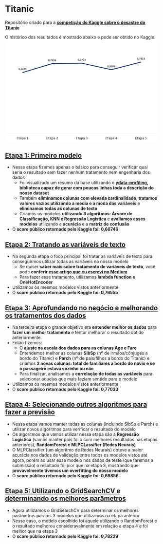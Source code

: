 # Titanic
Repositório criado para a **[competição do Kaggle sobre o desastre do Titanic](https://www.kaggle.com/competitions/titanic/overview)**

O histórico dos resultados é mostrado abaixo e pode ser obtido no Kaggle:
<img src="https://github.com/lucaslealx/Titanic/blob/main/img/img_resultados.png" />

## [Etapa 1: Primeiro modelo](https://github.com/lucaslealx/Titanic/blob/main/Parte1.ipynb)
- Nesse etapa fizemos apenas o básico para conseguir verificar qual seria o resultado sem fazer nenhum tratamento nem engenharia dos dados
  - Foi visualizado um resumo da base utilizando o **[ydata-profiling](https://github.com/ydataai/ydata-profiling), biblioteca capaz de gerar com poucas linhas toda a descrição do nosso dataset**
  - Também **eliminamos colunas com elevada cardinalidade**, **tratamos valores vazios utilizando a média e a moda das variáveis** e **eliminamos todas as colunas de texto**
  - Criamos os modelos **utilizando 3 algoritmos: Árvore de Classificação, KNN e Regressão Logística** e **avaliamos esses modelos** utilizando a **acurácia** e a **matriz de confusão**
- O **score público retornado pelo Kaggle foi: 0,66746**

## [Etapa 2: Tratando as variáveis de texto](https://github.com/lucaslealx/Titanic/blob/main/Parte2.ipynb)
- Na segunda etapa o foco principal foi tratar as variáveis de texto para conseguirmos utilizar todas as variáveis no nosso modelo
  - Se quiser **saber mais sobre tratamento de variáveis de texto**, você pode **conferir [esse artigo que eu escrevi no Medium](https://medium.com/@llucaslleall/tratando-vari%C3%A1veis-categ%C3%B3ricas-em-projetos-de-ci%C3%AAncia-de-dados-834dcc5bb636)**
  - Para fazer esse tratamento, utilizamos **lambda function e OneHotEncoder**
- Utilizamos os mesmos modelos vistos anteriormente
- O **score público retornado pelo Kaggle foi: 0,76555**

## [Etapa 3: Aprofundando no negócio e melhorando os tratamentos dos dados](https://github.com/lucaslealx/Titanic/blob/main/Parte3.ipynb)
- Na terceira etapa o grande objetivo era **entender melhor os dados** para **fazer um melhor tratamento** e tentar melhorar o resultado obtido anteriormente.
- Então fizemos:
  - O **ajuste na escala dos dados para as colunas Age e Fare**
  - Entendemos melhor as colunas **SibSp** (nº de irmãos/cônjuges a bordo do Titanic) e **Parch** (nº de pais/filhos a bordo do Titanic) e criamos **2 novas colunas: total de familiares a bordo do navio e se o passageiro estava sozinho ou não**
  - Para finalizar, analisamos a **correlação de todas as variáveis** para selecionar aquelas que mais faziam sentido para o modelo
- Utilizamos os mesmos modelos vistos anteriormente
- O **score público retornado pelo Kaggle foi: 0,77033**

## [Etapa 4: Selecionando outros algoritmos para fazer a previsão](https://github.com/lucaslealx/Titanic/blob/main/Parte4.ipynb)
- Nessa etapa vamos manter todas as colunas (incluindo SibSp e Parch) e utilizar novos algoritmos para verificar o resultado do modelo
- Os algoritmos que vamos utilizar nessa etapa são a **Regressão Logística** (vamos manter pois foi o com melhores resultados nas etapas anteriores), **RandomForest e MLPCLassifier (Redes Neurais)**
- O MLPClassifier (um algoritmo de Redes Neurais) obteve a maior acurácia nos dados de validação entre todos os modelos vistos até agora, porém ao usar esse modelo nos dados de teste (que faremos a submissão) o resultado foi pior que na etapa 3, mostrando que **provavelmente tivemos um overfitting do nosso modelo**
- O **score público retornado pelo Kaggle foi: 0,69856**

## [Etapa 5: Utilizando o GridSearchCV e determinando os melhores parâmetros](https://github.com/lucaslealx/Titanic/blob/main/Parte5.ipynb)
- Agora utilizamos o GridSearchCV para determinar os melhores parâmetros para os 3 modelos que utilizamos na etapa anterior
- Nesse caso, o modelo escolhido foi aquele utilizando o RandomForest e o resultado melhorou consideravalmente em relação a etapa 4 e foi melhor que na etapa 3
- O **score público retornado pelo Kaggle foi: 0,78229**
